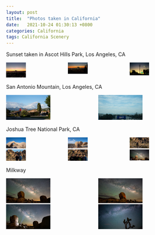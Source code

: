 ```yaml
---
layout: post
title:  "Photos taken in California"
date:   2021-10-24 01:30:13 +0800
categories: California 
tags: California Scenery
---
```

Sunset taken in Ascot Hills Park, Los Angeles, CA

<div style="display: flex;align-items: flex-start">
    <a href="/assets/pictures/ca/DJI_0085.jpg">
        <img src="/assets/pictures/ca/DJI_0085-thumb.jpg" title="xxx" style="margin-right:10px;width:32%">
    </a>
    <a href="/assets/pictures/ca/DSC1571.jpg">
        <img src="/assets/pictures/ca/DSC1571-thumb.jpg" title="xxx" style="margin-right:10px;width:32%">
    </a>
    <a href="/assets/pictures/ca/DSC00745.jpg">
        <img src="/assets/pictures/ca/DSC00745-thumb.jpg" title="xxx" style="width:32%">
    </a>
</div>

San Antonio Mountain, Los Angeles, CA

<div style="display: flex;align-items: flex-start">
    <a href="/assets/pictures/ca/DSC0031.jpg">
        <img src="/assets/pictures/ca/DSC0031-thumb.jpg" title="xxx" style="margin-right:10px;width:48%">
    </a>
    <a href="/assets/pictures/ca/DSC0054.jpg">
        <img src="/assets/pictures/ca/DSC0054-thumb.jpg" title="xxx" style="margin-right:10px;width:48%">
    </a>
</div>

Joshua Tree National Park, CA

<div style="display: flex;align-items: flex-start">
    <a href="/assets/pictures/ca/DSC0405.jpg">
        <img src="/assets/pictures/ca/DSC0405-thumb.jpg" title="xxx" style="margin-right:10px;width:32%">
    </a>
    <a href="/assets/pictures/ca/DSC0422.jpg">
        <img src="/assets/pictures/ca/DSC0422-thumb.jpg" title="xxx" style="margin-right:10px;width:32%">
    </a>
    <a href="/assets/pictures/ca/DSC0152.jpg">
        <img src="/assets/pictures/ca/DSC0152-thumb.jpg" title="xxx" style="width:32%">
    </a>
</div>


<div style="display: flex;align-items: flex-start">
    <a href="/assets/pictures/ca/DSC0157.jpg">
        <img src="/assets/pictures/ca/DSC0157-thumb.jpg" title="xxx" style="margin-right:10px;width:32%">
    </a>
    <a href="/assets/pictures/ca/DSC0171.jpg">
        <img src="/assets/pictures/ca/DSC0171-thumb.jpg" title="xxx" style="margin-right:10px;width:32%">
    </a>
    <a href="/assets/pictures/ca/DSC0501-Edit.jpg">
        <img src="/assets/pictures/ca/DSC0501-Edit-thumb.jpg" title="xxx" style="width:32%">
    </a>
</div>

Milkway

<div style="display: flex;align-items: flex-start">
    <a href="/assets/pictures/ca/DSC0502-Edit.jpg">
        <img src="/assets/pictures/ca/DSC0502-Edit-thumb.jpg" title="xxx" style="margin-right:10px;width:48%">
    </a>
    <a href="/assets/pictures/ca/DSC0503-Edit.jpg">
        <img src="/assets/pictures/ca/DSC0503-Edit-thumb.jpg" title="xxx" style="margin-right:10px;width:48%">
    </a>
</div>

<div style="display: flex;align-items: flex-start">
    <a href="/assets/pictures/ca/DSC0510-Edit.jpg">
        <img src="/assets/pictures/ca/DSC0510-Edit-thumb.jpg" title="xxx" style="margin-right:10px;width:48%">
    </a>
    <a href="/assets/pictures/ca/DSC0533-Edit.jpg">
        <img src="/assets/pictures/ca/DSC0533-Edit-thumb.jpg" title="xxx" style="margin-right:10px;width:48%">
    </a>
</div>
